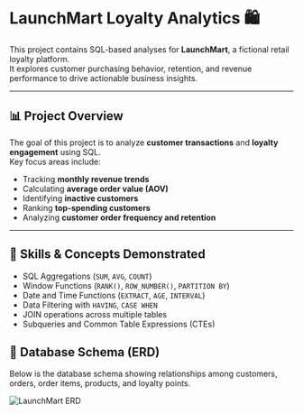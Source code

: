 # LaunchMart Loyalty Analytics 🛍️

This project contains SQL-based analyses for **LaunchMart**, a fictional retail loyalty platform.  
It explores customer purchasing behavior, retention, and revenue performance to drive actionable business insights.

---

## 📊 Project Overview

The goal of this project is to analyze **customer transactions** and **loyalty engagement** using SQL.  
Key focus areas include:

- Tracking **monthly revenue trends**
- Calculating **average order value (AOV)**
- Identifying **inactive customers**
- Ranking **top-spending customers**
- Analyzing **customer order frequency and retention**

---

## 🧠 Skills & Concepts Demonstrated

- SQL Aggregations (`SUM`, `AVG`, `COUNT`)
- Window Functions (`RANK()`, `ROW_NUMBER()`, `PARTITION BY`)
- Date and Time Functions (`EXTRACT`, `AGE`, `INTERVAL`)
- Data Filtering with `HAVING`, `CASE WHEN`
- JOIN operations across multiple tables
- Subqueries and Common Table Expressions (CTEs)

## 🧭 Database Schema (ERD)

Below is the database schema showing relationships among customers, orders, order items, products, and loyalty points.

![LaunchMart ERD](launchmart_erd.png)